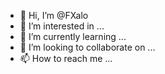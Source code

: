- 👋 Hi, I’m @FXalo
- 👀 I’m interested in ...
- 🌱 I’m currently learning ...
- 💞️ I’m looking to collaborate on ...
- 📫 How to reach me ...

<!---
FXalo/FXalo is a ✨ special ✨ repository because its `README.md` (this file) appears on your GitHub profile.
You can click the Preview link to take a look at your changes.
--->
